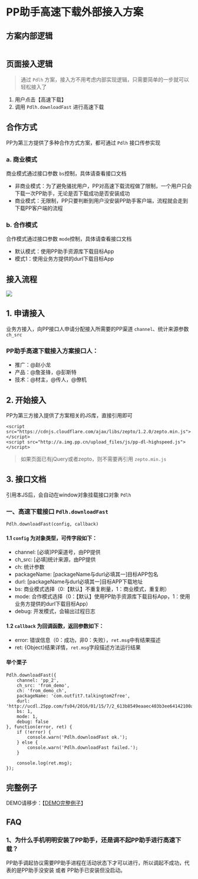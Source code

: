 # PP助手高速下载外部接入方案 #

## 方案内部逻辑 ##
![]()

## 页面接入逻辑 ##
> 通过 `Pdlh` 方案，接入方不用考虑内部实现逻辑，只需要简单的一步就可以轻松接入了

1. 用户点击【高速下载】
2. 调用 `Pdlh.downloadFast` 进行高速下载

## 合作方式 ##
PP为第三方提供了多种合作方式方案，都可通过 `Pdlh` 接口传参实现

### a. 商业模式 ###

商业模式通过接口参数 `bs`控制，具体请查看接口文档

- 非商业模式：为了避免骚扰用户，PP对高速下载流程做了限制，一个用户只会下载一次PP助手，无论是否下载成功是否安装成功
- 商业模式：无限制，PP只要判断到用户没安装PP助手客户端，流程就会走到下载PP客户端的流程

### b. 合作模式 ###

合作模式通过接口参数 `mode`控制，具体请查看接口文档

- 默认模式：使用PP助手资源库下载目标App
- 模式1：使用业务方提供的durl下载目标App

## 接入流程 ##
![](https://github.com/ppfe/pp-dl-highspeed/blob/master/imgs/%E6%8E%A5%E5%85%A5%E6%B5%81%E7%A8%8B.png?raw=true)

## 1. 申请接入 ##
业务方接入，向PP接口人申请分配接入所需要的PP渠道 `channel`、统计来源参数 `ch_src`

### PP助手高速下载接入方案接口人： ###

- 推广：@赵小龙
- 产品：@詹圣锋，@彭斯特
- 技术：@材主，@传人，@僚机

## 2. 开始接入 ##

PP为第三方接入提供了方案相关的JS库，直接引用即可

	<script src="https://cdnjs.cloudflare.com/ajax/libs/zepto/1.2.0/zepto.min.js"></script>
    <script src="http://a.img.pp.cn/upload_files/js/pp-dl-highspeed.js"></script>

> 如果页面已有jQuery或者zepto，则不需要再引用 `zepto.min.js`

## 3. 接口文档 ##
引用本JS后，会自动在window对象挂载接口对象 `Pdlh`

### 一、高速下载接口 `Pdlh.downloadFast` ###

	Pdlh.downloadFast(config, callback)

#### 1.1 `config` 为对象类型，可传字段如下： ####

- channel: [必填]PP渠道号，由PP提供
- ch_src: [必填]统计来源，由PP提供
- ch: 统计参数
- packageName: [packageName与durl必填其一]目标APP包名
- durl: [packageName与durl必填其一]目标APP下载地址
- bs: 商业模式选择（0:【默认】不重复刷量，1：商业模式，重复刷）
- mode: 合作模式选择（0：【默认】使用PP助手资源库下载目标App，1：使用业务方提供的durl下载目标App）
- debug: 开发模式，会输出过程日志

#### 1.2 `callback` 为回调函数，返回参数如下： ####

- error: 错误信息（0：成功，非0：失败），`ret.msg`中有结果描述
- ret: {Object}结果详情，`ret.msg`字段描述方法运行结果

#### 举个栗子 ####

	Pdlh.downloadFast({
		channel: 'pp_2',
		ch_src: 'from_demo',
		ch: 'from_demo_ch',
		packageName: 'com.outfit7.talkingtom2free',
		durl: 'http://ucdl.25pp.com/fs04/2016/01/15/7/2_613b8549eaaec403b3ee64142100a861.apk',
		bs: 1,
		mode: 1,
		debug: false
	}, function(error, ret) {
		if (!error) {
			console.warn('Pdlh.downloadFast ok.');
		} else {
			console.warn('Pdlh.downloadFast failed.');
		}

		console.log(ret.msg);
	});


## 完整例子 ##
DEMO请移步：【[DEMO完整例子]()】

## FAQ ##

### 1、为什么手机明明安装了PP助手，还是调不起PP助手进行高速下载？ ###
PP助手调起协议需要PP助手进程在活动状态下才可以进行，所以调起不成功，代表的是PP助手没安装 或者 PP助手已安装但没启动。

